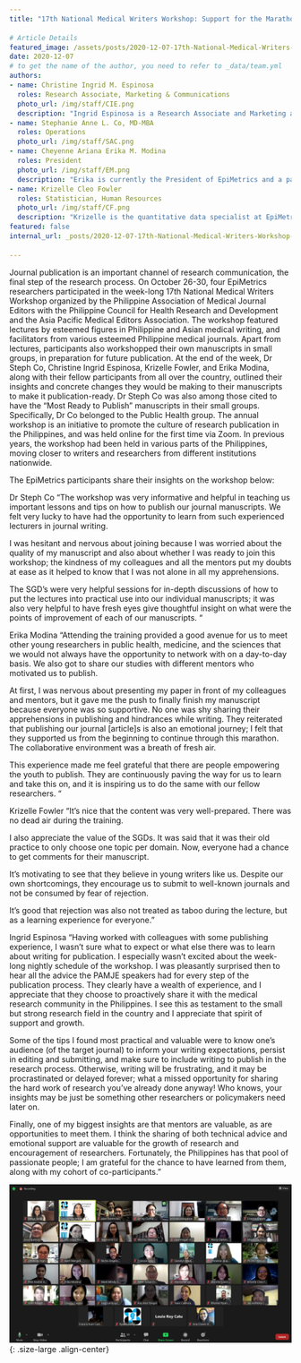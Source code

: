 ```yaml
---
title: "17th National Medical Writers Workshop: Support for the Marathon of Journal Publication"

# Article Details
featured_image: /assets/posts/2020-12-07-17th-National-Medical-Writers-Workshop-Support-for-the-Marathon-of-Journal-Publication/ia3.jpg
date: 2020-12-07
# to get the name of the author, you need to refer to _data/team.yml
authors:
- name: Christine Ingrid M. Espinosa
  roles: Research Associate, Marketing & Communications
  photo_url: /img/staff/CIE.png
  description: "Ingrid Espinosa is a Research Associate and Marketing and Communications Officer at EpiMetrics, Inc. Having been with EpiMetrics since 2016, she has worked on projects with various topics such as HIV/AIDS, the rural deployment program, and hospital and DOH records. In Marketing and Communications, she continues to learn more about bridging the research community and the public, especially as public health receives more attention. She is also interested in design thinking and is an occasional writer. "
- name: Stephanie Anne L. Co, MD-MBA
  roles: Operations
  photo_url: /img/staff/SAC.png
- name: Cheyenne Ariana Erika M. Modina
  roles: President
  photo_url: /img/staff/EM.png
  description: "Erika is currently the President of EpiMetrics and a part-time professor under the Health Sciences Program at the Ateneo de Manila University, teaching Design Thinking in Public Health. Her current research focuses on health literacy and health promotion. Her previous projects have contributed to the development of the Universal Health Care Law and the Guidelines for the Maximum Retail Price of Drug and Medicine in the Philippines. She is currently taking her Master of Science in Public Health (Health Promotion stream) at the London School of Hygiene and Tropical Medicine and holds a graduate certificate course in Technology and Innovation from Stanford University. She is also working with a health venture builder in innovating products in health and medicine."
- name: Krizelle Cleo Fowler
  roles: Statistician, Human Resources
  photo_url: /img/staff/CF.png
  description: "Krizelle is the quantitative data specialist at EpiMetrics, Inc. She is the go-to person for quantitative sampling, data processing, and analysis. She works closely with the research associates and qualitative data specialist to enrich data narratives and build stories through numbers. Krizelle also lectures for capacity-building, sharing her knowledge on statistics and basic epidemiology. She is currently taking her Master of Science in Epidemiology at the London School of Hygiene and Tropical Medicine. Aside from that, she acts as the Human Resources Officer of the company."
featured: false
internal_url: _posts/2020-12-07-17th-National-Medical-Writers-Workshop-Support-for-the-Marathon-of-Journal-Publication.html

---
```


Journal publication is an important channel of research communication, the final step of the research process. On October 26-30, four EpiMetrics researchers participated in the week-long 17th National Medical Writers Workshop organized by the Philippine Association of Medical Journal Editors with the Philippine Council for Health Research and Development and the Asia Pacific Medical Editors Association. The workshop featured lectures by esteemed figures in Philippine and Asian medical writing, and facilitators from various esteemed Philippine medical journals. Apart from lectures, participants also workshopped their own manuscripts in small groups, in preparation for future publication.
At the end of the week, Dr Steph Co, Christine Ingrid Espinosa, Krizelle Fowler, and Erika Modina, along with their fellow participants from all over the country, outlined their insights and concrete changes they would be making to their manuscripts to make it publication-ready. Dr Steph Co was also among those cited to have the “Most Ready to Publish” manuscripts in their small groups. Specifically, Dr Co belonged to the Public Health group.
The annual workshop is an initiative to promote the culture of research publication in the Philippines, and was held online for the first time via Zoom. In previous years, the workshop had been held in various parts of the Philippines, moving closer to writers and researchers from different institutions nationwide. 

The EpiMetrics participants share their insights on the workshop below:

Dr Steph Co
“The workshop was very informative and helpful in teaching us important lessons and tips on how to publish our journal manuscripts. We felt very lucky to have had the opportunity to learn from such experienced lecturers in journal writing. 

I was hesitant and nervous about joining because I was worried about the quality of my manuscript and also about whether I was ready to join this workshop; the kindness of my colleagues and all the mentors put my doubts at ease as it helped to know that I was not alone in all my apprehensions.

The SGD’s were very helpful sessions for in-depth discussions of how to put the lectures into practical use into our individual manuscripts; it was also very helpful to have fresh eyes give thoughtful insight on what were the points of improvement of each of our manuscripts. “

Erika Modina
“Attending the training provided a good avenue for us to meet other young researchers in public health, medicine, and the sciences that we would not always have the opportunity to network with on a day-to-day basis. We also got to share our studies with different mentors who motivated us to publish. 

At first, I was nervous about presenting my paper in front of my colleagues and mentors, but it gave me the push to finally finish my manuscript because everyone was so supportive. No one was shy sharing their apprehensions in publishing and hindrances while writing. They reiterated that publishing our journal [article]s is also an emotional journey; I felt that they supported us from the beginning to continue through this marathon. The collaborative environment was a breath of fresh air. 

This experience made me feel grateful that there are people empowering the youth to publish. They are continuously paving the way for us to learn and take this on, and it is inspiring us to do the same with our fellow researchers. “

Krizelle Fowler
“It’s nice that the content was very well-prepared. There was no dead air during the training. 

I also appreciate the value of the SGDs. It was said that it was their old practice to only choose one topic per domain. Now, everyone had a chance to get comments for their manuscript.

It’s motivating to see that they believe in young writers like us. Despite our own shortcomings, they encourage us to submit to well-known journals and not be consumed by fear of rejection.

It’s good that rejection was also not treated as taboo during the lecture, but as a learning experience for everyone.”

Ingrid Espinosa
“Having worked with colleagues with some publishing experience, I wasn’t sure what to expect or what else there was to learn about writing for publication. I especially wasn’t excited about the week-long nightly schedule of the workshop. I was pleasantly surprised then to hear all the advice the PAMJE speakers had for every step of the publication process. They clearly have a wealth of experience, and I appreciate that they choose to proactively share it with the medical research community in the Philippines. I see this as testament to the small but strong research field in the country and I appreciate that spirit of support and growth.

Some of the tips I found most practical and valuable were to know one’s audience (of the target journal) to inform your writing expectations, persist in editing and submitting, and make sure to include writing to publish in the research process. Otherwise, writing will be frustrating, and it may be procrastinated or delayed forever; what a missed opportunity for sharing the hard work of research you’ve already done anyway! Who knows, your insights may be just be something other researchers or policymakers need later on.

Finally, one of my biggest insights are that mentors are valuable, as are opportunities to meet them. I think the sharing of both technical advice and emotional support are valuable for the growth of research and encouragement of researchers. Fortunately, the Philippines has that pool of passionate people; I am grateful for the chance to have learned from them, along with my cohort of co-participants.”

![](/assets/posts/2020-12-07-17th-National-Medical-Writers-Workshop-Support-for-the-Marathon-of-Journal-Publication/ia3.jpg){: .size-large .align-center}